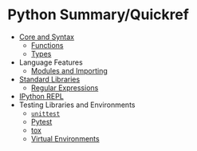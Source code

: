 Python Summary/Quickref
=======================

* [Core and Syntax](language.md)
  * [Functions](functions.md)
  * [Types](types.md)
* Language Features
  * [Modules and Importing](import.md)
* [Standard Libraries](stdlib.md)
  * [Regular Expressions](regexp.md)
* [IPython REPL](ipython.md)
* Testing Libraries and Environments
  * [`unittest`](test/unittest.md)
  * [Pytest](test/pytest.md)
  * [tox](test/tox.md)
  * [Virtual Environments](test/virtualenv.md)
